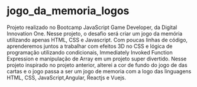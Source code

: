 # jogo_da_memoria_logos
Projeto realizado no Bootcamp JavaScript Game Developer, da Digital Innovation One. Nesse projeto, o desafio será criar um jogo da memória utilizando apenas HTML, CSS e Javascript. Com poucas linhas de código, aprenderemos juntos a trabalhar com efeitos 3D no CSS e lógica de programação utilizando condicionais, Immediately Invoked Function Expression e manipulação de Array em um projeto super divertido.  Nesse projeto inspirado no projeto anterior, alterei a cor de fundo do jogo de das cartas e o jogo passa a ser um jogo de memoria com a logo das linguagens HTML, CSS, JavaScript,Angular, Reactjs e Vuejs.
